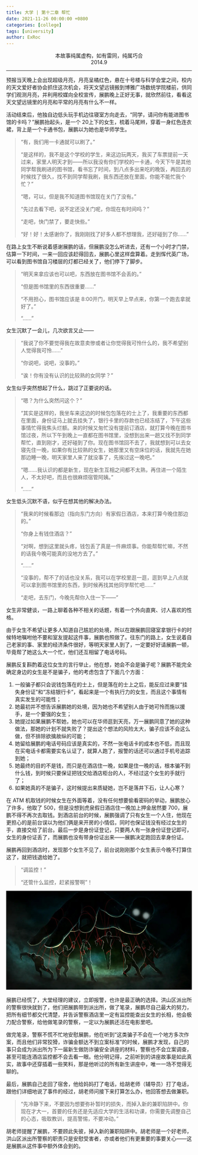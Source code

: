 ```yaml
---
title: 大学 | 第十二章 帮忙
date: 2021-11-26 00:00:00 +0800
categories: [college]
tags: [university]
author: ExRoc
---
```


<center>本故事纯属虚构，如有雷同，纯属巧合</center>
<center>2014.9</center>

----

预报当天晚上会出现超级月亮，月亮呈橘红色，悬在十号楼与科学会堂之间，校内的天文爱好者协会抓住这次机会，将天文望远镜搬到博雅广场数统学院楼前，供同学们观测月亮，并利用校媒向全校宣传，展鹏晚上正好无事，就欣然前往，看看这天文望远镜里的月亮和平常的月亮有什么不一样。

活动结束后，他独自边低头玩手机边往寝室方向走去，“同学，请问你有能进图书馆的卡吗？”展鹏抬起头，是一个 20​ 上下的女生，梳着马尾辫，穿着一身红色连衣裙，背上是一个卡通书包，展鹏以为她也是华师学生。

> “有，我们用一卡通就可以刷了。”
>
> “是这样的，我不是这个学校的学生，来这边玩两天，我买了车票提前一天过来，家里人明天才到——所以我没有你们学校的一卡通，今天下午是其他同学帮我刷进的图书馆，看书忘了时间，到八点多出来吃的晚饭，再回去的时候找了很久，找不到同学帮我刷，我东西还放在里面，你能不能忙我个忙？”
>
> “嗯，可以，但是我不知道图书馆现在关门了没有。”
>
> “先过去看下吧，说不定还没关门呢，你现在有时间吗？”
>
> “走吧，快门禁了，要走快些。”
>
> “好！好！太感谢你了，我刚刚找了好多人都不想理我，还好碰到了你……”

在路上女生不断说着感谢展鹏的话，但展鹏没怎么听进去，还有一个小时才门禁，估算一下时间，一来一回应该赶得回去，展鹏心里这样盘算着。走到恽代英广场，可以看到图书馆自习楼层的灯都已经关了，他们停下了脚步。

> “明天来拿应该也可以吧，东西放在图书馆不会丢的。”
>
> “但是图书馆里的东西很重要……”
>
> “不用担心，图书馆应该是 8:00​ 开门，明天早上早点来，你第一个跑去拿就好了。”
>
> “……”

女生沉默了一会儿，几次欲言又止——

>“我说了你不要觉得我在故意卖惨或者让你觉得我可怜什么的，我不希望别人觉得我可怜……”
>
>“你说吧，说吧，没事的。”
>
>“诶！你有没有认识的比较熟的女同学？”

女生似乎突然想起了什么，跳过了正要说的话。

> “嗯？为什么突然问这个？”
>
> “其实是这样的，我坐车来这边的时候包包落在的士上了，我重要的东西都在里面，身份证马上就去挂失了，银行卡里的存款也已经冻结了，下午这些事情忙得我焦头烂额。来的时候又匆忙没有提前订酒店，就打算今晚在图书馆过夜，所以下午到晚上一直都在图书馆里，没想到出来一趟又找不到同学帮忙，直到刚才，还好碰到了你。现在图书馆回不去了，我就想到可以去女寝先住一晚，如果你有比较熟的女生，她那里又有空床位的话，我就先在她那边睡一晚，明天家里人来了就没事了，先挨过这一晚吧。”
>
> “嗯……我认识的都是新生，现在新生互相之间都不太熟，再住进一个陌生人，不太好吧，而且也很麻烦宿管阿姨。”
>
> “……”

女生低头沉默不语，似乎在想其他的解决办法。

> “我来的时候看那边（指向东门方向）有家假日酒店，本来打算今晚住那边的。”
>
> “你身上有钱住酒店？”
>
> “对啊，想到这里就头疼，钱包丢了真是一件麻烦事。你能帮帮忙嘛，不然的话我今晚可能真的没地方去了。”
>
> “……”
>
> “没事的，帮不了的话也没关系，我可以在学校里逛一逛，逛到早上八点就可以拿到图书馆里的东西，到时候再找其他同学帮忙吧……”
>
> “走吧，去东门，今晚先帮你入住一下——”

女生非常健谈，一路上聊着各种不相关的话题，有着一个外向直爽、讨人喜欢的性格。

由于女生不希望让更多人知道自己尴尬的处境，所以在跟展鹏回寝室拿银行卡的时候特地嘱咐他不要和室友提起这件事，展鹏也照做了。往东门的路上，女生说着自己老家的事、家里的经济条件很好，等明天家里人到了，一定要好好请展鹏一顿，毕竟帮了她这么大一个忙，他们还互相留了电话号码。

展鹏反复斟酌着这位女生的言行举止，他在想，她会不会是骗子呢？展鹏不能完全确定身边的女生是不是骗子，他的考虑包含了下面几个方面：

1. 一般骗子都只会说钱包落在的士上，但是落在的士上之后，能反应过来要“挂失身份证”和“冻结银行卡”，看起来是一个有执行力的女生，而且这个事情有真实发生的可能性；
2. 她最初并不想告诉展鹏她的处境，因为她也不希望别人由于她可怜而施以援手，是一个要强的女生；
3. 她提过如果展鹏不帮她，她也可以在华师逛到天亮，万一展鹏同意了她的这种做法，那她的计划不就失败了？提出这个想法的风险太大，骗子应该不会这么做，但不排除欲擒故纵的可能；
4. 她留给展鹏的电话号码应该是真实的，不然一张电话卡的成本也不低，而且现在买电话卡都需要实名认证了，就算人跑了，报警的话还可以通过手机号追踪到她；
5. 她最终的目的不是钱，而只是在酒店住一晚，如果是住一晚的话，根本骗不到什么钱，到时候只要保证把钱交给酒店柜台的人，不经过这个女生的手就行了；
6. 如果她真的不是骗子，这时候提出来质疑她，岂不是落井下石，让人心寒？

在 ATM 机取钱的时候女生在外面等着，没有任何想要偷看密码的举动，展鹏放心了许多，他取了 500，但是没想到虎泉假日酒店住一晚加上押金居然要 700，展鹏不得不再次去取钱。到酒店前台的时候，展鹏强调了只有女生一个人住，他现在更担心的是前台误以为他们俩是来开房的小情侣，同时也保证钱没有经过女生的手，直接交给了前台。最后一步是身份证登记，只要两人有一张身份证登记即可，女生的身份证丢了，而展鹏也没有带身份证出来——展鹏决定跑回去拿身份证。

展鹏再回到酒店时，发现那个女生不见了，前台说刚刚那个女生表示今晚不打算住这了，就把钱退给她了。

> “调监控！”
>
> “还管什么监控，赶紧报警啊”！

![](/assets/img/posts/college/Maopian.jpg)

展鹏已经慌了，大堂经理的建议，立即报警，也许是最正确的选择。洪山区派出所的警察很快就到了，他们把展鹏带到派出所，做了笔录，展鹏尽自己最大的努力，把所有细节都交代清楚，并告诉警察酒店里一定有监控能查出女生的长相，他会极力配合警察，给他做笔录的警察，一定以为展鹏还活在电影里吧。

做完笔录，警察不慌不忙地安慰展鹏，他在听到“这类骗子不会在一个地方多次作案，而且他们非常狡猾，诈骗金额达不到立案标准”的时候，展鹏才发现，自己的事只会成为派出所为下一届新生做防诈骗安全讲座的材料，警察也不会立案调查，甚至可能连酒店监控都不会去看一眼。他分明记得，之前听到的讲座故事是如此真实，故事中还穿插着一些笑料，那是他听过的所有新生讲座中，唯一一场不觉得无聊的。

最后，展鹏自己走回了宿舍，他给妈妈打了电话，给胡老师（辅导员）打了电话，跟他们详细地说了事件的经过，胡老师问接下来打算怎么办，他回答想去做兼职。

> “先冷静下来，不要因为想要弥补暂时的损失，而掉入新的兼职陷阱中。你现在才大一，首要的任务还是先适应大学的生活和功课，你需要先调整自己的心态，吸取教训，提高警惕，不要冲动。”

胡老师提醒了展鹏，不要顾此失彼，掉入新的兼职陷阱中。胡老师是一个好老师，洪山区派出所警察的职责只是安慰受害者，亦或者他们有更重要的事要关心——这是展鹏从这件事中额外体会到的。
